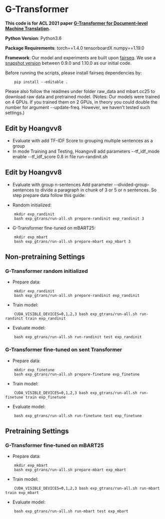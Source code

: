 # G-Transformer

**This code is for ACL 2021 paper [G-Transformer for Document-level Machine Translation](https://aclanthology.org/2021.acl-long.267/).**

**Python Version**: Python3.6

**Package Requirements**: torch==1.4.0 tensorboardX numpy==1.19.0

**Framework**: Our model and experiments are built upon [fairseq](https://github.com/pytorch/fairseq). We use a [snapshot version]( https://drive.google.com/file/d/1UJmZn9LXPvOoifVKblt0RhUFsZRusOrt/view?usp=sharing ) between 0.9.0 and 1.10.0 as our initial code.


Before running the scripts, please install fairseq dependencies by:
```
    pip install --editable .
```
Please also follow the readmes under folder raw_data and mbart.cc25 to download raw data and pretrained model.
(Notes: Our models were trained on 4 GPUs. If you trained them on 2 GPUs, in theory you could double the number for argument --update-freq. However, we haven't tested such settings.)

## Edit by Hoangvv8
* Evaluate with add TF-IDF Score to grouping multiple sentences as a group
* In mode Training and Testing, Hoangvv8 add parameters --tf_idf_mode enable --tf_idf_score 0.8 in file run-randinit.sh

## Edit by Hoangvv8
* Evaluate with group n-sentences
Add parameter --divided-group-sentences to divide a paragraph in chunk of 3 or 5 or n sentences.
So step prepare data follow this guide:
- Random initialized:
```
    mkdir exp_randinit
    bash exp_gtrans/run-all.sh prepare-randinit exp_randinit 3
```
- G-Transformer fine-tuned on mBART25:
```
    mkdir exp_mbart
    bash exp_gtrans/run-all.sh prepare-mbart exp_mbart 3
```
## Non-pretraining Settings

### G-Transformer random initialized
* Prepare data: 
```
    mkdir exp_randinit
    bash exp_gtrans/run-all.sh prepare-randinit exp_randinit
```

* Train model:
```
    CUDA_VISIBLE_DEVICES=0,1,2,3 bash exp_gtrans/run-all.sh run-randinit train exp_randinit
```

* Evaluate model:
```
    bash exp_gtrans/run-all.sh run-randinit test exp_randinit
```

### G-Transformer fine-tuned on sent Transformer
* Prepare data: 
```
    mkdir exp_finetune
    bash exp_gtrans/run-all.sh prepare-finetune exp_finetune
```

* Train model:
```
    CUDA_VISIBLE_DEVICES=0,1,2,3 bash exp_gtrans/run-all.sh run-finetune train exp_finetune
```

* Evaluate model:
```
    bash exp_gtrans/run-all.sh run-finetune test exp_finetune
```

## Pretraining Settings
### G-Transformer fine-tuned on mBART25
* Prepare data: 
```
    mkdir exp_mbart
    bash exp_gtrans/run-all.sh prepare-mbart exp_mbart
```

* Train model:
```
    CUDA_VISIBLE_DEVICES=0,1,2,3 bash exp_gtrans/run-all.sh run-mbart train exp_mbart
```

* Evaluate model:
```
    bash exp_gtrans/run-all.sh run-mbart test exp_mbart
```
